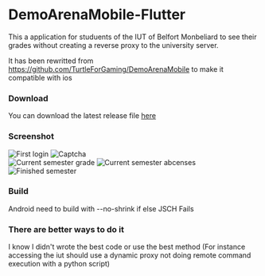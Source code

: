 # DemoArenaMobile-Flutter
This a application for studuents of the IUT of Belfort Monbeliard to see their grades without creating a reverse proxy to the university server.

It has been rewritted from https://github.com/TurtleForGaming/DemoArenaMobile to make it compatible with ios

### Download
You can download the latest release file [here](https://github.com/TheStaticTurtle/DemoArenaMobile-Flutter/releases)

### Screenshot
![First login](https://i.imgur.com/WJ6Mdig.jpg)  ![Captcha](https://i.imgur.com/Ap2YHGC.jpg)  
![Current semester grade](https://i.imgur.com/ZLEuB7X.jpg)  ![Current semester abcenses](https://i.imgur.com/oZTOUJP.jpg)  ![Finished semester](https://i.imgur.com/R6fH3JN.jpg)

### Build
Android need to build with --no-shrink if else JSCH Fails

### There are better ways to do it
I know I didn't wrote the best code or use the best method 
(For instance accessing the iut should use a dynamic proxy not doing remote command execution with a python script)

